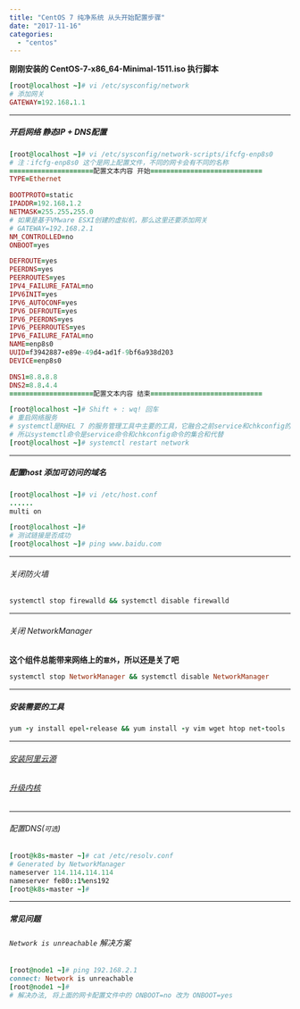 ```yaml
---
title: "CentOS 7 纯净系统 从头开始配置步骤"
date: "2017-11-16"
categories: 
  - "centos"
---
```


**刚刚安装的 CentOS-7-x86\_64-Minimal-1511.iso 执行脚本**

```ruby
[root@localhost ~]# vi /etc/sysconfig/network
# 添加网关
GATEWAY=192.168.1.1
```

* * *

##### 开启网络 静态IP + DNS配置

```ruby
[root@localhost ~]# vi /etc/sysconfig/network-scripts/ifcfg-enp8s0
# 注：ifcfg-enp8s0 这个是网上配置文件，不同的网卡会有不同的名称
=====================配置文本内容 开始============================
TYPE=Ethernet

BOOTPROTO=static
IPADDR=192.168.1.2
NETMASK=255.255.255.0
# 如果是基于VMware ESXI创建的虚拟机，那么这里还要添加网关
# GATEWAY=192.168.2.1
NM_CONTROLLED=no
ONBOOT=yes

DEFROUTE=yes
PEERDNS=yes
PEERROUTES=yes
IPV4_FAILURE_FATAL=no
IPV6INIT=yes
IPV6_AUTOCONF=yes
IPV6_DEFROUTE=yes
IPV6_PEERDNS=yes
IPV6_PEERROUTES=yes
IPV6_FAILURE_FATAL=no
NAME=enp8s0
UUID=f3942887-e89e-49d4-ad1f-9bf6a938d203
DEVICE=enp8s0

DNS1=8.8.8.8
DNS2=8.8.4.4
=====================配置文本内容 结束============================

[root@localhost ~]# Shift + : wq! 回车
# 重启网络服务
# systemctl是RHEL 7 的服务管理工具中主要的工具，它融合之前service和chkconfig的功能于一体。可以使用它永久性或只在当前会话中启用/禁用服务。
# 所以systemctl命令是service命令和chkconfig命令的集合和代替
[root@localhost ~]# systemctl restart network
```

* * *

##### 配置host 添加可访问的域名

```ruby
[root@localhost ~]# vi /etc/host.conf
......
multi on

[root@localhost ~]#
# 测试链接是否成功
[root@localhost ~]# ping www.baidu.com
```

* * *

###### 关闭防火墙

```ruby
systemctl stop firewalld && systemctl disable firewalld
```

* * *

###### 关闭 NetworkManager

**这个组件总能带来网络上的`意外`，所以还是关了吧**

```ruby
systemctl stop NetworkManager && systemctl disable NetworkManager
```

* * *

##### 安装需要的工具

```ruby
yum -y install epel-release && yum install -y vim wget htop net-tools
```

* * *

###### [安装阿里云源](centos-7-yum-%e9%85%8d%e7%bd%ae%e9%98%bf%e9%87%8c%e4%ba%91%e6%ba%90 "安装阿里云源")

###### [升级内核](linux-%e7%b3%bb%e7%bb%9f%e5%86%85%e6%a0%b8%e5%8d%87%e7%ba%a7 "升级内核")

* * *

###### 配置DNS(`可选`)

```ruby
[root@k8s-master ~]# cat /etc/resolv.conf
# Generated by NetworkManager
nameserver 114.114.114.114
nameserver fe80::1%ens192
[root@k8s-master ~]#
```

* * *

##### 常见问题

###### `Network is unreachable` 解决方案

```ruby
[root@node1 ~]# ping 192.168.2.1
connect: Network is unreachable
[root@node1 ~]#
# 解决办法, 将上面的网卡配置文件中的 ONBOOT=no 改为 ONBOOT=yes
```
